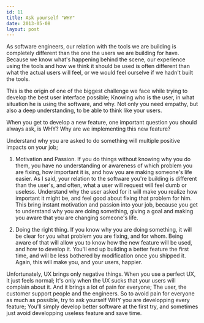 ```yaml
---
id: 11
title: Ask yourself "WHY"
date: 2013-05-08
layout: post
---
```


As software engineers, our relation with the tools we are building is completely different than the one the users we are building for have.
Because we know what's happening behind the scene, our experience using the tools and how we think it should be used is often different than what the actual users will feel, or we would feel ourselve if we hadn't built the tools.

This is the origin of one of the biggest challenge we face while trying to develop the best user interface possible; Knowing who is the user, in what situation he is using the software, and why. Not only you need empathy, but also a deep understanding, to be able to think like your users. 

When you get to develop a new feature, one important question you should always ask, is WHY?
Why are we implementing this new feature?

Understand why you are asked to do something will multiple positive impacts on your job;

1. Motivation and Passion.
If you do things without knowing why you do them, you have no understanding or awareness of which problem you are fixing, how important it is, and how you are making someone's life easier. As I said, your relation to the software you're building is different than the user's, and often, what a user will request will feel dumb or useless. Understand why the user asked for it will make you realize how important it might be, and feel good about fixing that problem for him.
This bring instant motivation and passion into your job, because you get to understand why you are doing something, giving a goal and making you aware that you are changing someone's life.

2. Doing the right thing.
If you know why you are doing something, it will be clear for you what problem you are fixing, and for whom. Being aware of that will allow you to know how the new feature will be used, and how to develop it. You'll end up building a better feature the first time, and will be less bothered by modification once you shipped it. Again, this will make you, and your users, happier.

Unfortunately, UX brings only negative things. When you use a perfect UX, it just feels normal; It's only when the UX sucks that your users will complain about it. And it brings a lot of pain for everyone; The user, the customer support people and the engineers. 
So to avoid pain for everyone as much as possible, try to ask yourself WHY you are developping every feature; You'll simply develop better software at the first try, and sometimes just avoid developping useless feature and save time.
  
